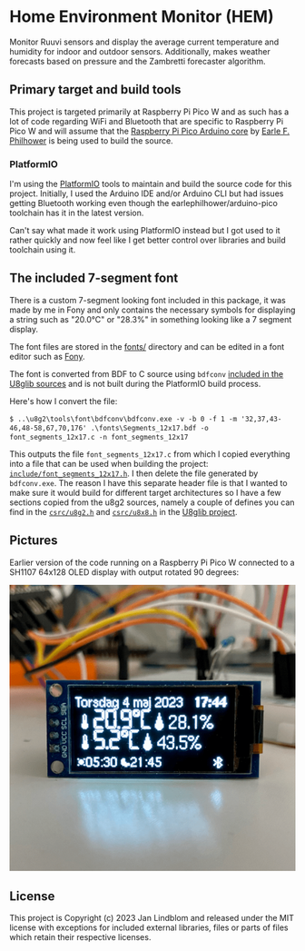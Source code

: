 # Home Environment Monitor (HEM)

Monitor Ruuvi sensors and display the average current temperature and humidity for indoor and outdoor sensors.
Additionally, makes weather forecasts based on pressure and the Zambretti forecaster algorithm.

## Primary target and build tools

This project is targeted primarily at Raspberry Pi Pico W and as such has a lot of code regarding WiFi and Bluetooth that are specific to Raspberry Pi Pico W and will assume that the [Raspberry Pi Pico Arduino core][arduino-pico] by [Earle F. Philhower][earlephilhower] is being used to build the source.

### PlatformIO

I'm using the [PlatformIO] tools to maintain and build the source code for this project. Initially, I used the Arduino IDE and/or Arduino CLI but had issues getting Bluetooth working even though the earlephilhower/arduino-pico toolchain has it in the latest version.

Can't say what made it work using PlatformIO instead but I got used to it rather quickly and now feel like I get better control over libraries and build toolchain using it.

## The included 7-segment font

There is a custom 7-segment looking font included in this package, it was made by me in Fony and only contains the necessary symbols for displaying a string such as "20.0°C" or "28.3%" in something looking like a 7 segment display.

The font files are stored in the [fonts/](fonts/) directory and can be edited in a font editor such as [Fony][fony].

The font is converted from BDF to C source using `bdfconv` [included in the U8glib sources][bdfconv] and is not built during the PlatformIO build process.

Here's how I convert the file:

```pwsh
$ ..\u8g2\tools\font\bdfconv\bdfconv.exe -v -b 0 -f 1 -m '32,37,43-46,48-58,67,70,176' .\fonts\Segments_12x17.bdf -o font_segments_12x17.c -n font_segments_12x17
```

This outputs the file `font_segments_12x17.c` from which I copied everything into a file that can be used when building the project: [`include/font_segments_12x17.h`](include/font_segments_12x17.h). I then delete the file generated by `bdfconv.exe`. The reason I have this separate header file is that I wanted to make sure it would build for different target architectures so I have a few sections copied from the u8g2 sources, namely a couple of defines you can find in the [`csrc/u8g2.h`][u8g2.h] and [`csrc/u8x8.h`][u8x8.h] in the [U8glib project][u8glib].

## Pictures

Earlier version of the code running on a Raspberry Pi Pico W connected to a SH1107 64x128 OLED display with output rotated 90 degrees:

![HEM presenting on an SH1107 OLED](doc/images/SH1107_OLED_64x128.png)

## License

This project is Copyright (c) 2023 Jan Lindblom and released under the MIT license with exceptions for included external libraries, files or parts of files which retain their respective licenses.

[arduino-pico]: https://github.com/earlephilhower/arduino-pico
[earlephilhower]: https://github.com/earlephilhower
[PlatformIO]: https://platformio.org/
[fony]: http://hukka.ncn.fi/?fony
[u8glib]: https://github.com/olikraus/u8g2
[bdfconv]: https://github.com/olikraus/u8g2/tree/master/tools/font/bdfconv
[u8g2.h]: https://github.com/olikraus/u8g2/blob/master/csrc/u8g2.h#L188
[u8x8.h]: https://github.com/olikraus/u8g2/blob/master/csrc/u8x8.h#L143
